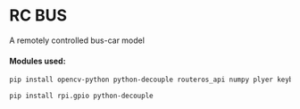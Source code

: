 # RC BUS

A remotely controlled bus-car model

#### Modules used:
```bash
pip install opencv-python python-decouple routeros_api numpy plyer keyboard Pillow
```
```bash
pip install rpi.gpio python-decouple
```
